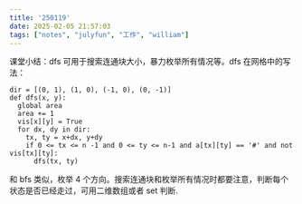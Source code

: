 ```yaml
---
title: '250119'
date: 2025-02-05 21:57:03
tags: ["notes", "julyfun", "工作", "william"]
---
```

课堂小结：dfs 可用于搜索连通块大小，暴力枚举所有情况等。dfs 在网格中的写法：
```
dir = [(0, 1), (1, 0), (-1, 0), (0, -1)]
def dfs(x, y):
  global area
  area += 1
  vis[x][y] = True
  for dx, dy in dir:
    tx, ty = x+dx, y+dy 
    if 0 <= tx <= n -1 and 0 <= ty <= n-1 and a[tx][ty] == '#' and not vis[tx][ty]:
      dfs(tx, ty)
```
和 bfs 类似，枚举 4 个方向。搜索连通块和枚举所有情况时都要注意，判断每个状态是否已经走过，可用二维数组或者 set 判断.
